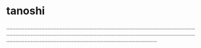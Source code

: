 # tanoshi

...........................................................................................................................................................................................................................................................................................................................................................